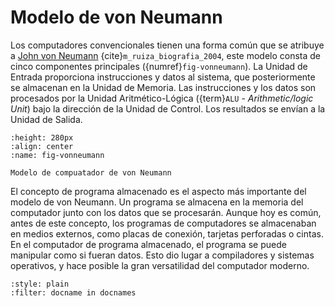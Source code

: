 # Modelo de von Neumann

Los computadores convencionales tienen una forma común que se atribuye a [John von Neumann](https://www.biografiasyvidas.com/biografia/n/neumann.htm) {cite}`m_ruiza_biografia_2004`, este modelo consta de cinco componentes principales ({numref}`fig-vonneumann`). La Unidad de Entrada proporciona instrucciones y datos al sistema, que posteriormente se almacenan en la Unidad de Memoria. Las instrucciones y los datos son procesados por la Unidad Aritmético-Lógica ({term}`ALU` - _Arithmetic/logic Unit_) bajo la dirección de la Unidad de Control. Los resultados se envían a la Unidad de Salida.

```{figure} ../images/von_neumann.png
:height: 280px
:align: center
:name: fig-vonneumann

Modelo de compuatador de von Neumann
```

El concepto de programa almacenado es el aspecto más importante del modelo de von Neumann. Un programa se almacena en la memoria del computador junto con los datos que se procesarán. Aunque hoy es común, antes de este concepto, los programas de computadores se almacenaban en medios externos, como placas de conexión, tarjetas perforadas o cintas. En el computador de programa almacenado, el programa se puede manipular como si fueran datos. Esto dio lugar a compiladores y sistemas operativos, y hace posible la gran versatilidad del computador moderno.

```{bibliography} ../refs.bib
:style: plain
:filter: docname in docnames
```
